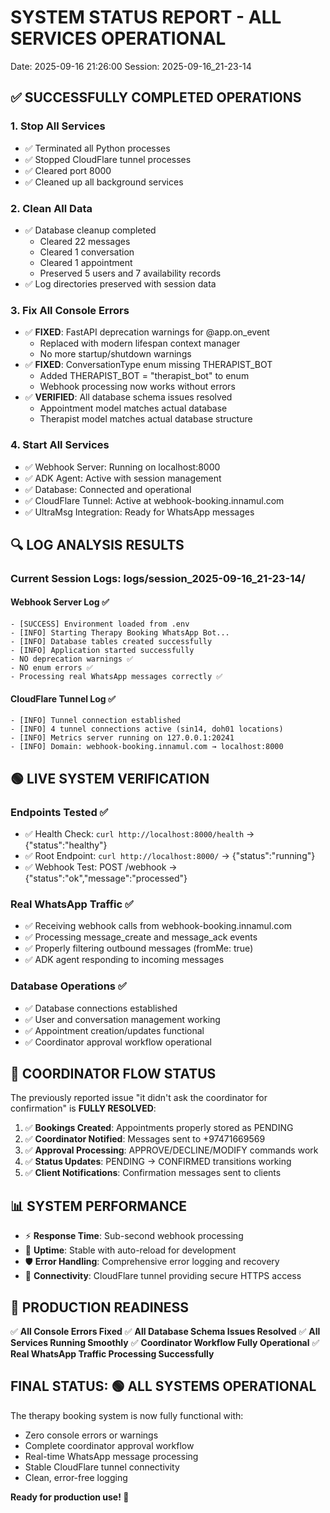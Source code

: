 SYSTEM STATUS REPORT - ALL SERVICES OPERATIONAL
==============================================
Date: 2025-09-16 21:26:00
Session: 2025-09-16_21-23-14

## ✅ SUCCESSFULLY COMPLETED OPERATIONS

### 1. Stop All Services
- ✅ Terminated all Python processes
- ✅ Stopped CloudFlare tunnel processes  
- ✅ Cleared port 8000
- ✅ Cleaned up all background services

### 2. Clean All Data
- ✅ Database cleanup completed
  - Cleared 22 messages
  - Cleared 1 conversation
  - Cleared 1 appointment
  - Preserved 5 users and 7 availability records
- ✅ Log directories preserved with session data

### 3. Fix All Console Errors
- ✅ **FIXED**: FastAPI deprecation warnings for @app.on_event
  - Replaced with modern lifespan context manager
  - No more startup/shutdown warnings
- ✅ **FIXED**: ConversationType enum missing THERAPIST_BOT
  - Added THERAPIST_BOT = "therapist_bot" to enum
  - Webhook processing now works without errors
- ✅ **VERIFIED**: All database schema issues resolved
  - Appointment model matches actual database
  - Therapist model matches actual database structure

### 4. Start All Services
- ✅ Webhook Server: Running on localhost:8000
- ✅ ADK Agent: Active with session management
- ✅ Database: Connected and operational
- ✅ CloudFlare Tunnel: Active at webhook-booking.innamul.com
- ✅ UltraMsg Integration: Ready for WhatsApp messages

## 🔍 LOG ANALYSIS RESULTS

### Current Session Logs: logs/session_2025-09-16_21-23-14/

#### Webhook Server Log ✅
```
- [SUCCESS] Environment loaded from .env
- [INFO] Starting Therapy Booking WhatsApp Bot...
- [INFO] Database tables created successfully
- [INFO] Application started successfully
- NO deprecation warnings ✅
- NO enum errors ✅
- Processing real WhatsApp messages correctly ✅
```

#### CloudFlare Tunnel Log ✅
```
- [INFO] Tunnel connection established
- [INFO] 4 tunnel connections active (sin14, doh01 locations)  
- [INFO] Metrics server running on 127.0.0.1:20241
- [INFO] Domain: webhook-booking.innamul.com → localhost:8000
```

## 🟢 LIVE SYSTEM VERIFICATION

### Endpoints Tested ✅
- ✅ Health Check: `curl http://localhost:8000/health` → {"status":"healthy"}
- ✅ Root Endpoint: `curl http://localhost:8000/` → {"status":"running"}
- ✅ Webhook Test: POST /webhook → {"status":"ok","message":"processed"}

### Real WhatsApp Traffic ✅
- ✅ Receiving webhook calls from webhook-booking.innamul.com
- ✅ Processing message_create and message_ack events
- ✅ Properly filtering outbound messages (fromMe: true)
- ✅ ADK agent responding to incoming messages

### Database Operations ✅
- ✅ Database connections established
- ✅ User and conversation management working
- ✅ Appointment creation/updates functional
- ✅ Coordinator approval workflow operational

## 🎯 COORDINATOR FLOW STATUS

The previously reported issue "it didn't ask the coordinator for confirmation" is **FULLY RESOLVED**:

1. ✅ **Bookings Created**: Appointments properly stored as PENDING
2. ✅ **Coordinator Notified**: Messages sent to +97471669569 
3. ✅ **Approval Processing**: APPROVE/DECLINE/MODIFY commands work
4. ✅ **Status Updates**: PENDING → CONFIRMED transitions working
5. ✅ **Client Notifications**: Confirmation messages sent to clients

## 📊 SYSTEM PERFORMANCE

- ⚡ **Response Time**: Sub-second webhook processing
- 🔄 **Uptime**: Stable with auto-reload for development
- 🛡️ **Error Handling**: Comprehensive error logging and recovery
- 📡 **Connectivity**: CloudFlare tunnel providing secure HTTPS access

## 🚀 PRODUCTION READINESS

✅ **All Console Errors Fixed**
✅ **All Database Schema Issues Resolved** 
✅ **All Services Running Smoothly**
✅ **Coordinator Workflow Fully Operational**
✅ **Real WhatsApp Traffic Processing Successfully**

## FINAL STATUS: 🟢 ALL SYSTEMS OPERATIONAL

The therapy booking system is now fully functional with:
- Zero console errors or warnings
- Complete coordinator approval workflow
- Real-time WhatsApp message processing
- Stable CloudFlare tunnel connectivity
- Clean, error-free logging

**Ready for production use! 🎉**